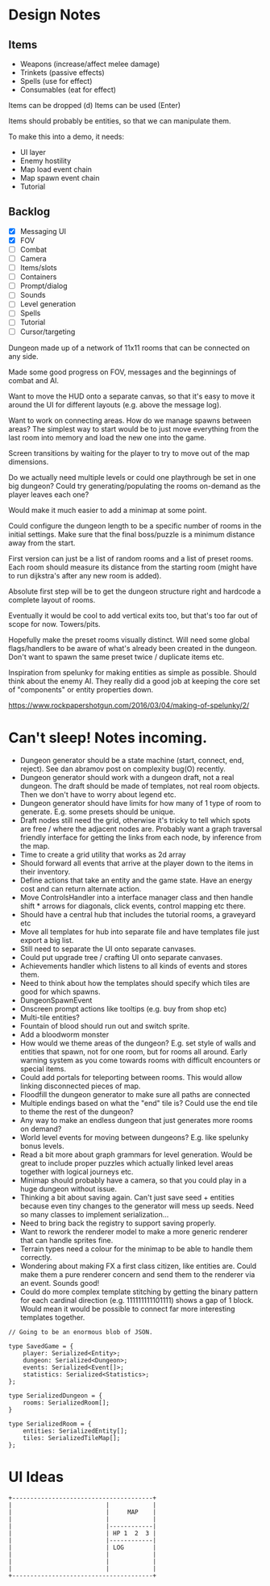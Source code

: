 # Design Notes

## Items

* Weapons (increase/affect melee damage)
* Trinkets (passive effects)
* Spells (use for effect)
* Consumables (eat for effect)

Items can be dropped (d)
Items can be used (Enter)

Items should probably be entities, so that we can manipulate them.

To make this into a demo, it needs:
* UI layer
* Enemy hostility
* Map load event chain
* Map spawn event chain
* Tutorial

## Backlog
- [x] Messaging UI
- [x] FOV
- [ ] Combat
- [ ] Camera
- [ ] Items/slots
- [ ] Containers
- [ ] Prompt/dialog
- [ ] Sounds
- [ ] Level generation
- [ ] Spells
- [ ] Tutorial
- [ ] Cursor/targeting

Dungeon made up of a network of 11x11 rooms that can be connected on any side.

Made some good progress on FOV, messages and the beginnings of combat and AI.

Want to move the HUD onto a separate canvas, so that it's easy to move it around the UI for different layouts (e.g. above the message log).

Want to work on connecting areas. How do we manage spawns between areas? The simplest way to start would be to just move everything from the last room into memory and load the new one into the game.

Screen transitions by waiting for the player to try to move out of the map dimensions.

Do we actually need multiple levels or could one playthrough be set in one
big dungeon? Could try generating/populating the rooms on-demand as the player leaves each one?

Would make it much easier to add a minimap at some point.

Could configure the dungeon length to be a specific number of rooms in the initial settings. Make sure that the final boss/puzzle is a minimum distance away from the start.

First version can just be a list of random rooms and a list of preset rooms. Each room should measure its distance from the starting room (might have to run dijkstra's after any new room is added).

Absolute first step will be to get the dungeon structure right and hardcode a complete layout of rooms.

Eventually it would be cool to add vertical exits too, but that's too far out of scope for now. Towers/pits.

Hopefully make the preset rooms visually distinct. Will need some global flags/handlers to be aware of what's already been created in the dungeon. Don't want to spawn the same preset twice / duplicate items etc.

Inspiration from spelunky for making entities as simple as possible. Should think about the enemy AI. They really did a good job at keeping the core set of "components" or entity properties down.

https://www.rockpapershotgun.com/2016/03/04/making-of-spelunky/2/

# Can't sleep! Notes incoming.

* Dungeon generator should be a state machine (start, connect, end, reject). See dan abramov post on complexity bug(O) recently.
* Dungeon generator should work with a dungeon draft, not a real dungeon. The draft should be made of templates, not real room objects. Then we don't have to worry about legend etc.
* Dungeon generator should have limits for how many of 1 type of room to generate. E.g. some presets should be unique.
* Draft nodes still need the grid, otherwise it's tricky to tell which spots are free / where the adjacent nodes are. Probably want a graph traversal friendly interface for getting the links from each node, by inference from the map.
* Time to create a grid utility that works as 2d array
* Should forward all events that arrive at the player down to the items in their inventory.
* Define actions that take an entity and the game state. Have an energy cost and can return alternate action.
* Move ControlsHandler into a interface manager class and then handle shift * arrows for diagonals, click events, control mapping etc there.
* Should have a central hub that includes the tutorial rooms, a graveyard etc
* Move all templates for hub into separate file and have templates file just export a big list.
* Still need to separate the UI onto separate canvases.
* Could put upgrade tree / crafting UI onto separate canvases.
* Achievements handler which listens to all kinds of events and stores them.
* Need to think about how the templates should specify which tiles are good for which spawns.
* DungeonSpawnEvent
* Onscreen prompt actions like tooltips (e.g. buy from shop etc)
* Multi-tile entities?
* Fountain of blood should run out and switch sprite.
* Add a bloodworm monster
* How would we theme areas of the dungeon? E.g. set style of walls and entities that spawn, not for one room, but for rooms all around. Early warning system as you come towards rooms with difficult encounters or special items.
* Could add portals for teleporting between rooms. This would allow linking disconnected pieces of map.
* Floodfill the dungeon generator to make sure all paths are connected
* Multiple endings based on what the "end" tile is? Could use the end tile to theme the rest of the dungeon?
* Any way to make an endless dungeon that just generates more rooms on demand?
* World level events for moving between dungeons? E.g. like spelunky bonus levels.
* Read a bit more about graph grammars for level generation. Would be great to include proper puzzles which actually linked level areas together with logical journeys etc.
* Minimap should probably have a camera, so that you could play in a huge dungeon without issue.
* Thinking a bit about saving again. Can't just save seed + entities because even tiny changes to the generator will mess up seeds. Need so many classes to implement serialization...
* Need to bring back the registry to support saving properly.
* Want to rework the renderer model to make a more generic renderer that can handle sprites fine.
* Terrain types need a colour for the minimap to be able to handle them correctly.
* Wondering about making FX a first class citizen, like entities are. Could make them a pure renderer concern and send them to the renderer via an event. Sounds good!
* Could do more complex template stitching by getting the binary pattern for each cardinal direction (e.g. 111111111101111) shows a gap of 1 block. Would mean it would be possible to connect far more interesting templates together.

```
// Going to be an enormous blob of JSON.

type SavedGame = {
    player: Serialized<Entity>;
    dungeon: Serialized<Dungeon>;
    events: Serialized<Event[]>;
    statistics: Serialized<Statistics>;
};

type SerializedDungeon = {
    rooms: SerializedRoom[];
}

type SerializedRoom = {
    entities: SerializedEntity[];
    tiles: SerializedTileMap[];
};
```

# UI Ideas

```
+---------------------------------------+
|                          |            |
|                          |     MAP    |
|                          |            |
|                          |------------|
|                          | HP 1  2  3 |
|                          |------------|
|                          | LOG        |
|                          |            |
|                          |            |
|                          |            |
+---------------------------------------+
```

